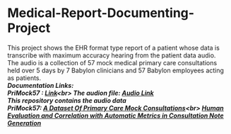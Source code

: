 # Medical-Report-Documenting-Project
This project shows the EHR format type report of a patient whose data is transcribe with maximum accuracy hearing from the patient data audio.<br>
The audio is a collection of 57 mock medical primary care consultations held over 5 days by 7 Babylon clinicians and 57 Babylon employees acting as patients.<br>
<b><em>Documentation Links:<b></emp><br>
PriMock57 : [Link]("https://github.com/babylonhealth/primock57/tree/main")<br>
The audion file: [Audio Link](https://github.com/babylonhealth/primock57/blob/main/audio/day1_consultation03_patient.wav)<br>
This repository contains the audio data <br>
PriMock57: [A Dataset Of Primary Care Mock Consultations]("https://arxiv.org/abs/2204.00333")<br>
[Human Evaluation and Correlation with Automatic Metrics in Consultation Note Generation]("https://arxiv.org/abs/2204.00447")


